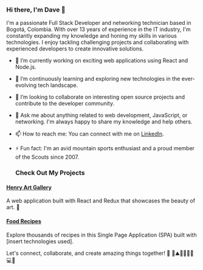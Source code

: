 ### Hi there, I'm Dave 👋

<!--
**Davidongo93/Davidongo93** is a ✨ _special_ ✨ repository because its `README.md` (this file) appears on your GitHub profile.
-->

I'm a passionate Full Stack Developer and networking technician based in Bogotá, Colombia. With over 13 years of experience in the IT industry, I'm constantly expanding my knowledge and honing my skills in various technologies. I enjoy tackling challenging projects and collaborating with experienced developers to create innovative solutions.

- 🔭 I’m currently working on exciting web applications using React and Node.js.
- 🌱 I’m continuously learning and exploring new technologies in the ever-evolving tech landscape.
- 👯 I’m looking to collaborate on interesting open source projects and contribute to the developer community.
- 💬 Ask me about anything related to web development, JavaScript, or networking. I'm always happy to share my knowledge and help others.

- 📫 How to reach me: You can connect with me on [LinkedIn](https://linkedin.com/in/davidongo93).
- ⚡ Fun fact: I'm an avid mountain sports enthusiast and a proud member of the Scouts since 2007.

  
  ### Check Out My Projects

#### [Henry Art Gallery](https://pf-arts-client.vercel.app/)

A web application built with React and Redux that showcases the beauty of art. 🎨

#### [Food Recipes](https://food-frontend-six.vercel.app/)

Explore thousands of recipes in this Single Page Application (SPA) built with [insert technologies used].


Let's connect, collaborate, and create amazing things together! 🚀
🚀⛰️🏃‍♂️🏊‍♂️💻🌟
